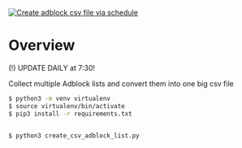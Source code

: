 [![Create adblock csv file via schedule](https://github.com/botlabsDev/adblock_list_csv/actions/workflows/schedule.yml/badge.svg)](https://github.com/botlabsDev/adblock_list_csv/actions/workflows/schedule.yml)

# Overview

(!) UPDATE DAILY at 7:30!


Collect multiple Adblock lists and convert them into one big csv file

```bash
$ python3 -m venv virtualenv
$ source virtualenv/bin/activate
$ pip3 install -r requirements.txt

 
$ python3 create_csv_adblock_list.py

```
